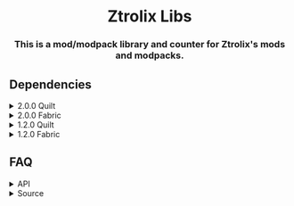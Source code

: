 <h1 align="center">Ztrolix Libs</h1>
<h3 align="center">This is a mod/modpack library and counter for Ztrolix's mods and modpacks.</h3>


## Dependencies

<details>
<summary>2.0.0 Quilt</summary>

- [QSL](https://modrinth.com/mod/qsl/versions?g=1.21)
- [Cloth Config](https://modrinth.com/mod/cloth-config/versions?l=fabric&g=1.21)

</details>

<details>
<summary>2.0.0 Fabric</summary>

- [FabricAPI](https://modrinth.com/mod/fabric-api/versions?l=fabric&g=1.21)
- [Cloth Config](https://modrinth.com/mod/cloth-config/versions?l=fabric&g=1.21)

</details>

<details>
<summary>1.2.0 Quilt</summary>

- [Quilted Fabric API](https://modrinth.com/mod/qsl/versions?g=1.20.4&g=1.20.1&g=1.20.2&g=1.20)

</details>

<details>
<summary>1.2.0 Fabric</summary>

- [FabricAPI](https://modrinth.com/mod/fabric-api/versions?g=1.20&g=1.20.1&g=1.20.2&g=1.20.3&g=1.20.4&g=1.20.5&g=1.20.6)

</details>

## FAQ

<details>
<summary>API</summary>

The API will not be available currently.

</details>

<details>
<summary>Source</summary>

The Source will not be available for 1.20.x.

</details>
